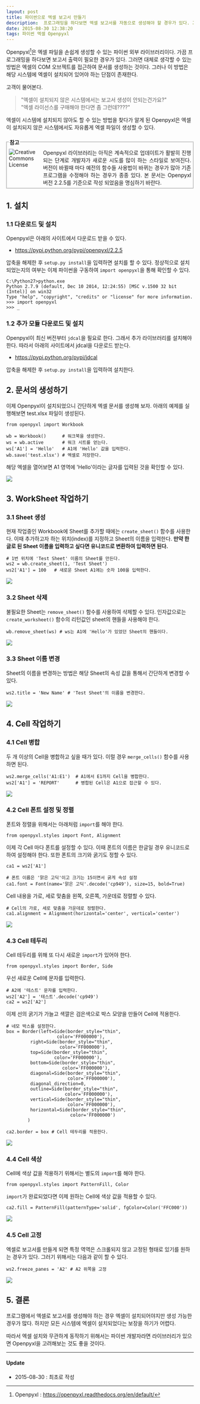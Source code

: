 ```yaml
---
layout: post
title: 파이썬으로 엑셀 보고서 만들기
description:  프로그래밍을 하다보면 엑셀 보고서를 자동으로 생성해야 할 경우가 있다. 그래서 파이썬의 외부 모듈인 openpyxl을 이용하여 엑셀 보고서를 만들어 보기로 한다.
date: 2015-08-30 12:38:20 
tags: 파이썬 엑셀 Openpyxl
---
```


Openpyxl[^1]은 엑셀 파일을 손쉽게 생성할 수 있는 파이썬 외부 라이브러리이다. 가끔 프로그래밍을 하다보면 보고서 출력이 필요한 경우가 있다. 그러면 대체로 생각할 수 있는 방법은 엑셀의 COM 오브젝트를 접근하여 문서를 생성하는 것이다. 그러나 이 방법은 해당 시스템에 엑셀이 설치되어 있어야 하는 단점이 존재한다.

고객이 물어본다.

> "엑셀이 설치되지 않은 시스템에서는 보고서 생성이 안되는건가요?"<br>
> "엑셀 라이선스를 구매해야 한다면 좀 그런데????"

엑셀이 시스템에 설치되지 않아도 할 수 있는 방법을 찾다가 알게 된 Openpyxl은 엑셀이 설치되지 않은 시스템에서도 자유롭게 엑셀 파일이 생성할 수 있다.

<fieldset style="margin:20px 0px 20px 0px;padding:5px;"><legend><span><strong>참고</strong></span></legend><!--Creative Commons License--><div style="float: left; width: 88px; margin-top: 3px;"><img alt="Creative Commons License" style="border-width: 0" src="/images/exclamationmark.png"/></div><div style="margin-left: 92px; margin-top: 3px; text-align: justify;">Openpyxl 라이브러리는 아직은 계속적으로 업데이트가 활발히 진행되는 단계로 개발자가 새로운 시도를 많이 하는 스타일로 보여진다. 버전이 바뀔때 마다 예전의 함수들 사용법이 바뀌는 경우가 많아 기존 프로그램을 수정해야 하는 경우가 종종 있다. 본 문서는 <a>Openpyxl 버전 2.2.5를 기준으로 작성 되었음</a>을 명심하기 바란다.
</div></fieldset>


## 1. 설치

### 1.1 다운로드 및 설치

Openpyxl은 아래의 사이트에서 다운로드 받을 수 있다.

* <https://pypi.python.org/pypi/openpyxl/2.2.5>

압축을 해제한 후 ```setup.py install```을 입력하면 설치를 할 수 있다. 정상적으로 설치 되었는지의 여부는 이제 파이썬을 구동하여 ```import openpyxl```을 통해 확인할 수 있다.

```
C:\Python27>python.exe
Python 2.7.9 (default, Dec 10 2014, 12:24:55) [MSC v.1500 32 bit 
(Intel)] on win32
Type "help", "copyright", "credits" or "license" for more information.
>>> import openpyxl
>>> _
```

### 1.2 추가 모듈 다운로드 및 설치

Openpyxl이 최신 버전부터 ```jdcal```을 필요로 한다. 그래서 추가 라이브러리를 설치해야 한다. 따라서 아래의 사이트에서 jdcal을 다운로드 받는다.

* <https://pypi.python.org/pypi/jdcal>

압축을 해제한 후 ```setup.py install```을 입력하여 설치한다.

## 2. 문서의 생성하기

이제 Openpyxl이 설치되었으니 간단하게 엑셀 문서를 생성해 보자. 아래의 예제를 실행해보면 test.xlsx 파일이 생성된다. 

```
from openpyxl import Workbook

wb = Workbook()      # 워크북을 생성한다.
ws = wb.active       # 워크 시트를 얻는다.
ws['A1'] = 'Hello'   # A1에 'Hello' 값을 입력한다.
wb.save('test.xlsx') # 엑셀로 저장한다.
```

해당 엑셀을 열어보면  A1 영역에 'Hello'이라는 글자를 입력된 것을 확인할 수 있다.

![](/images/2015/openpyxl/openpyxl_1.png)


## 3. WorkSheet 작업하기

### 3.1 Sheet 생성

현재 작업중인 Workbook에 Sheet를 추가할 때에는 ```create_sheet()``` 함수를 사용한다. 이때 추가하고자 하는 위치(index)를 지정하고 Sheet의 이름을 입력한다. **만약 한글로 된 Sheet 이름을 입력하고 싶다면 유니코드로 변환하여 입력하면 된다.**

```
# 1번 위치에 'Test Sheet' 이름의 Sheet를 만든다.
ws2 = wb.create_sheet(1, 'Test Sheet') 
ws2['A1'] = 100   # 새로운 Sheet A1에는 숫자 100을 입력한다.
```

![](/images/2015/openpyxl/openpyxl_2.png)

### 3.2 Sheet 삭제

불필요한 Sheet는 ```remove_sheet()``` 함수를 사용하여 삭제할 수 있다. 인자값으로는 ```create_worksheet()``` 함수의 리턴값인 sheet의 핸들을 사용해야 한다.

```
wb.remove_sheet(ws) # ws는 A1에 'Hello'가 있었던 Sheet의 핸들이다.
```

![](/images/2015/openpyxl/openpyxl_3.png)


### 3.3 Sheet 이름 변경

Sheet의 이름을 변경하는 방법은 해당 Sheet의 속성 값을 통해서 간단하게 변경할 수 있다.

```
ws2.title = 'New Name' # 'Test Sheet'의 이름을 변경한다.
```

![](/images/2015/openpyxl/openpyxl_4.png)


## 4. Cell 작업하기

### 4.1 Cell 병합

두 개 이상의 Cell을 병합하고 싶을 때가 있다. 이럴 경우 ```merge_cells()``` 함수를 사용하면 된다.

```
ws2.merge_cells('A1:E1')  # A1에서 E1까지 Cell을 병합한다.
ws2['A1'] = 'REPORT'      # 병합된 Cell은 A1으로 접근할 수 있다.
```

![](/images/2015/openpyxl/openpyxl_5.png)
  
### 4.2 Cell 폰트 설정 및 정렬

폰트와 정렬을 위해서는 아래처럼 ```import```를 해야 한다.

```
from openpyxl.styles import Font, Alignment
```

이제 각 Cell 마다 폰트를 설정할 수 있다. 이때 폰트의 이름은 한글일 경우 유니코드로 하여 설정해야 한다. 또한 폰트의 크기와 굵기도 정할 수 있다. 

```
ca1 = ws2['A1']

# 폰트 이름은 '맑은 고딕'이고 크기는 15이면서 굵게 속성 설정 
ca1.font = Font(name='맑은 고딕'.decode('cp949'), size=15, bold=True)
```

Cell 내용을 가로, 세로 맞춤을 왼쪽, 오른쪽, 가운데로 정렬할 수 있다.

```
# Cell의 가로, 세로 맞춤을 가운데로 정렬한다.
ca1.alignment = Alignment(horizontal='center', vertical='center')
```

![](/images/2015/openpyxl/openpyxl_6.png)

### 4.3 Cell 테두리

Cell 테두리를 위해 또 다시 새로운 ```import```가 있어야 한다.

```
from openpyxl.styles import Border, Side
```

우선 새로운 Cell에 문자를 입력한다. 

```
# A2에 '테스트' 문자를 입력한다.  
ws2['A2'] = '테스트'.decode('cp949')     
ca2 = ws2['A2']
```

이제 선의 굵기가 가늘고 색깔은 검은색으로 박스 모양을 만들어 Cell에 적용한다.

``` 
# 네모 박스를 설정한다.
box = Border(left=Side(border_style="thin", 
                   color='FF000000'),
         right=Side(border_style="thin",
                    color='FF000000'),
         top=Side(border_style="thin",
                  color='FF000000'),
         bottom=Side(border_style="thin",
                     color='FF000000'),
         diagonal=Side(border_style="thin",
                       color='FF000000'),
         diagonal_direction=0,
         outline=Side(border_style="thin",
                      color='FF000000'),
         vertical=Side(border_style="thin",
                       color='FF000000'),
         horizontal=Side(border_style="thin",
                        color='FF000000')
        )

ca2.border = box # Cell 테두리를 적용한다.
```

![](/images/2015/openpyxl/openpyxl_7.png)


### 4.4 Cell 색상

Cell에 색상 값을 적용하기 위해서는 별도의 ```import```를 해야 한다.

```
from openpyxl.styles import PatternFill, Color
```

```import```가 완료되었다면 이제 원하는 Cell에 색상 값을 적용할 수 있다.

```
ca2.fill = PatternFill(patternType='solid', fgColor=Color('FFC000'))
```

![](/images/2015/openpyxl/openpyxl_8.png)


### 4.5 Cell 고정

엑셀로 보고서를 만들게 되면 특정 역역은 스크롤되지 않고 고정된 형태로 있기를 원하는 경우가 있다. 그러기 위해서는 다음과 같이 할 수 있다.

```
ws2.freeze_panes = 'A2' # A2 위쪽을 고정
```

![](/images/2015/openpyxl/openpyxl_9.png)


## 5. 결론

프로그램에서 엑셀로 보고서를 생성해야 하는 경우 엑셀이 설치되어야지만 생성 가능한 경우가 많다. 하지만 모든 시스템에 엑셀이 설치되었다는 보장을 하기가 어렵다. 

따라서 엑셀 설치와 무관하게 동작하기 위해서는 파이썬 개발자라면 라이브러리가 있으면 Openpyxl을 고려해보는 것도 좋을 것이다.


[^1]: Openpyxl : <https://openpyxl.readthedocs.org/en/default/>

***

#### Update

- 2015-08-30 : 최초로 작성
